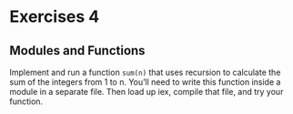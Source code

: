 # Exercises 4

## Modules and Functions


Implement and run a function ```sum(n)``` that uses recursion to calculate the sum of the integers from 1 to n. You’ll need to write this function inside a module in a separate file. Then load up iex, compile that file, and try your function.
